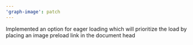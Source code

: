 ```yaml
---
'graph-image': patch
---
```


Implemented an option for eager loading which will prioritize the load by placing an image preload link in the document head
